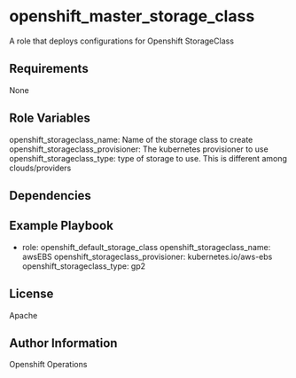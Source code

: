 openshift_master_storage_class
=========

A role that deploys configurations for Openshift StorageClass

Requirements
------------

None

Role Variables
--------------

openshift_storageclass_name: Name of the storage class to create
openshift_storageclass_provisioner: The kubernetes provisioner to use
openshift_storageclass_type: type of storage to use. This is different among clouds/providers

Dependencies
------------


Example Playbook
----------------

- role: openshift_default_storage_class
  openshift_storageclass_name: awsEBS
  openshift_storageclass_provisioner: kubernetes.io/aws-ebs
  openshift_storageclass_type: gp2


License
-------

Apache

Author Information
------------------

Openshift Operations
